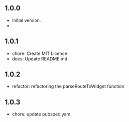 ## 1.0.0

- Initial version.
- 
## 1.0.1

- chore: Create MIT Licence
- docs: Update README.md

## 1.0.2

- refactor: refactoring the parseRouteToWidget function

## 1.0.3

- chore: update pubspec.yam
